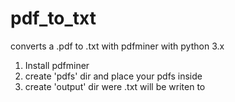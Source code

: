 # pdf_to_txt
converts a .pdf to .txt with pdfminer with python 3.x

1. Install pdfminer
2. create 'pdfs' dir and place your pdfs inside
3. create 'output' dir were .txt will be writen to


